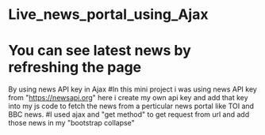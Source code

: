 # Live_news_portal_using_Ajax
# You can see latest news by refreshing the page 
By using news API key in Ajax
#In this mini project i was using news API key from "https://newsapi.org" here i create my own api key and add that key into my js code to fetch the news from a perticular news portal like TOI and BBC news.
#I used ajax and "get method" to get request from url and add those news in my "bootstrap collapse" 
